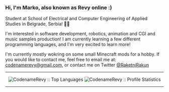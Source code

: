 ### Hi, I'm Marko, also known as Revy online :)

Student at School of Electrical and Computer Engineering of Applied Studies in Belgrade, Serbia! 👨‍🎓

I'm interested in software development, robotics, animation and CGI and music samples production! I am currently learning a few different programming languages, and I'm very excited to learn more!

I'm currently mostly wokring on some small Minecraft mods for a hobby.
If you would like to contact me, feel free to email me at: codenamerevy@gmail.com, or contact me on Twitter [@RaketniRakun](https://twitter.com/RaketniRakun "Rocket Raccoon")
<hr>
<p align="center">
  <img src="https://github-readme-stats.vercel.app/api/top-langs/?username=CodenameRevy&langs_count=10&layout=classic&theme=tokyonight" alt="CodenameRevy :: Top Languages" />
  <img src="https://github-readme-stats.vercel.app/api?username=CodenameRevy&count_private=true&show_icons=true&theme=tokyonight" alt="CodenameRevy :: Profile Statistics" /></p>
<hr>
